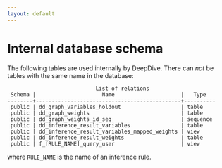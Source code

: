 ```yaml
---
layout: default
---
```


# Internal database schema

The following tables are used internally by DeepDive. There can *not* be tables
with the same name in the database:


                                List of relations
     Schema |                     Name                     |   Type   
    --------+----------------------------------------------+----------
     public | dd_graph_variables_holdout                   | table    
     public | dd_graph_weights                             | table    
     public | dd_graph_weights_id_seq                      | sequence 
     public | dd_inference_result_variables                | table    
     public | dd_inference_result_variables_mapped_weights | view     
     public | dd_inference_result_weights                  | table    
     public | f_[RULE_NAME]_query_user                     | view     
	
where `RULE_NAME` is the name of an inference rule.

<!-- TODO (Zifei) we need a one line description for each of the above tables. -->

<!-- TODO (Zifei) Mention the [TABLE]_[VARIABLE]_inference table) -->

